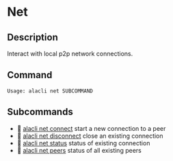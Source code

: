 # Net
## Description

Interact with local p2p network connections.
## Command

    Usage: alacli net SUBCOMMAND

## Subcommands

* 📄 [alacli net connect][alacli_net_connect] start a new connection to a peer
* 📄 [alacli net disconnect][alacli_net_disconnect] close an existing connection
* 📄 [alacli net status][alacli_net_status] status of existing connection
* 📄 [alacli net peers][alacli_net_peers] status of all existing peers


[alacli_net_connect]:#
[alacli_net_disconnect]:#
[alacli_net_status]:#
[alacli_net_peers]:#